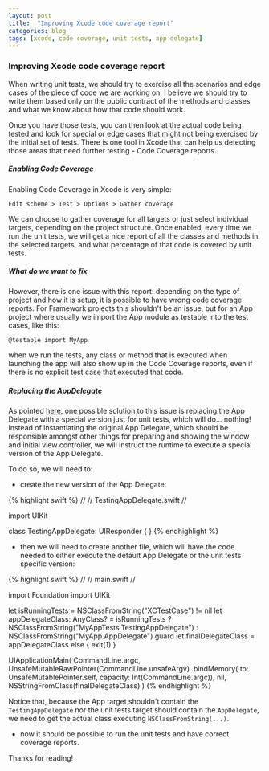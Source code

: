 ```yaml
---
layout: post
title:  "Improving Xcode code coverage report"
categories: blog
tags: [xcode, code coverage, unit tests, app delegate]
---
```

### Improving Xcode code coverage report
When writing unit tests, we should try to exercise all the scenarios and edge cases of the piece of code we are working on. I believe we should try to write them based only on the public contract of the methods and classes and what we know about how that code should work.

Once you have those tests, you can then look at the actual code being tested and look for special or edge cases that might not being exercised by the initial set of tests. There is one tool in Xcode that can help us detecting those areas that need further testing - Code Coverage reports.

##### Enabling Code Coverage
Enabling Code Coverage in Xcode is very simple:

```Edit scheme > Test > Options > Gather coverage```

We can choose to gather coverage for all targets or just select individual targets, depending on the project structure. Once enabled, every time we run the unit tests, we will get a nice report of all the classes and methods in the selected targets, and what percentage of that code is covered by unit tests.

##### What do we want to fix

However, there is one issue with this report: depending on the type of project and how it is setup, it is possible to have wrong code coverage reports. For Framework projects this shouldn't be an issue, but for an App project where usually we import the App module as testable into the test cases, like this:

```@testable import MyApp```

when we run the tests, any class or method that is executed when launching the app will also show up in the Code Coverage reports, even if there is no explicit test case that executed that code.

##### Replacing the AppDelegate

As pointed [here](http://cleanswifter.com/broken-code-coverage-xcode-fix/), one possible solution to this issue is replacing the App Delegate with a special version just for unit tests, which will do... nothing! Instead of instantiating the original App Delegate, which should be responsible amongst other things for preparing and showing the window and initial view controller, we will instruct the runtime to execute a special version of the App Delegate.

To do so, we will need to:

- create the new version of the App Delegate:

{% highlight swift %}
//
// TestingAppDelegate.swift
//

import UIKit

class TestingAppDelegate: UIResponder { }
{% endhighlight %}

- then we will need to create another file, which will have the code needed to either execute the default App Delegate or the unit tests specific version:

{% highlight swift %}
//
// main.swift
//

import Foundation
import UIKit

let isRunningTests = NSClassFromString("XCTestCase") != nil
let appDelegateClass: AnyClass? = isRunningTests ?
    NSClassFromString("MyAppTests.TestingAppDelegate") :
    NSClassFromString("MyApp.AppDelegate")
guard let finalDelegateClass = appDelegateClass else { exit(1) }

UIApplicationMain(
    CommandLine.argc,
    UnsafeMutableRawPointer(CommandLine.unsafeArgv)
        .bindMemory(
            to: UnsafeMutablePointer<Int8>.self,
            capacity: Int(CommandLine.argc)),
    nil,
    NSStringFromClass(finalDelegateClass)
)
{% endhighlight %}

Notice that, because the App target shouldn't contain the `TestingAppDelegate` nor the unit tests target should contain the `AppDelegate`, we need to get the actual class executing `NSClassFromString(...)`.

- now it should be possible to run the unit tests and have correct coverage reports.

Thanks for reading!
